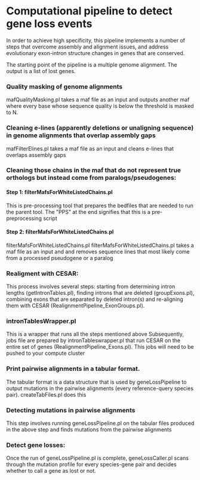 # Computational pipeline to detect gene loss events

In order to achieve high specificity, this pipeline implements a number of steps that overcome assembly and alignment issues, and address evolutionary exon-intron structure changes in genes that are conserved.

The starting point of the pipeline is a multiple genome alignment. The output is a list of lost genes.

### Quality masking of genome alignments
mafQualityMasking.pl takes a maf file as an input and outputs another maf where every base whose sequence quality is below the threshold is masked to N.

### Cleaning e-lines (apparently deletions or unaligning sequence) in genome alignments that overlap assembly gaps
mafFilterElines.pl takes a maf file as an input and cleans e-lines that overlaps assembly gaps

### Cleaning those chains in the maf that do not represent true orthologs but instead come from paralogs/pseudogenes: 
#### Step 1: filterMafsForWhiteListedChains.pl
This is pre-processing tool that prepares the bedfiles that are needed to run the parent tool. The "PPS" at the end signifies that this  is a pre-preprocessing script

#### Step 2: filterMafsForWhiteListedChains.pl
filterMafsForWhiteListedChains.pl
filterMafsForWhiteListedChains.pl takes a maf file as an input and and removes sequence lines that most likely come from a processed pseudogene or a paralog

### Realigment with CESAR: 
This process involves several steps: starting from determining intron lengths (getIntronTables.pl), finding introns that are deleted (groupExons.pl), combining exons that are separated by deleted intron(s) and re-aligning them with CESAR (RealignmentPipeline_ExonGroups.pl). 

### intronTablesWrapper.pl 
This is a wrapper that runs all the steps mentioned above
Subsequently, jobs file are prepared by intronTableswrapper.pl that run CESAR on the entire set of genes (RealignmentPipeline_Exons.pl). This jobs will need to be pushed to your compute cluster


### Print pairwise alignments in a tabular format. 
The tabular format is a data structure that is used by geneLossPipeline to output mutations in the pairwise alignments (every reference-query species pair). createTabFiles.pl does this

### Detecting mutations in pairwise alignments
This step involves running geneLossPipeline.pl on the tabular files produced in the above step and finds mutations from the pairwise alignments

### Detect gene losses: 
Once the run of geneLossPipeline.pl is complete, geneLossCaller.pl scans through the mutation profile for every species-gene pair and decides whether to call a gene as lost or not.

